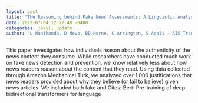 ```yaml
--- 
layout: post 
title: "The Reasoning behind Fake News Assessments: A Linguistic Analysis" 
date: 2022-07-04 12:22:48 -0400 
categories: jekyll update 
author: "L Manikonda, D Nevo, BD Horne, C Arrington, S Adali - AIS Transactions on Human , 2022" 
--- 
```

This paper investigates how individuals reason about the authenticity of the news content they consume. While researchers have conducted much work on fake news detection and prevention, we know relatively less about how news readers reason about the content that they read. Using data collected through Amazon Mechanical Turk, we analyzed over 1,000 justifications that news readers provided about why they believe (or fail to believe) given news articles. We included both fake and Cites: Bert: Pre-training of deep bidirectional transformers for language